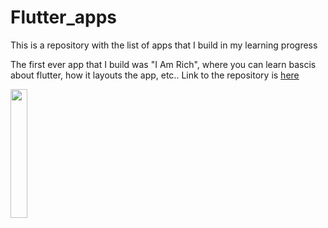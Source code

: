 # Flutter_apps
This is a repository with the list of apps that I build in my learning progress

The first ever app that I build was "I Am Rich", where you can learn bascis about flutter, how it layouts the app, etc..
Link to the repository is [here](https://github.com/AvinashMahanthi/I_Am_Rich)


<img src="https://user-images.githubusercontent.com/54079190/92223215-c59f4300-eebd-11ea-906a-22f13f6f80be.jpg" width="23%"></img> 
